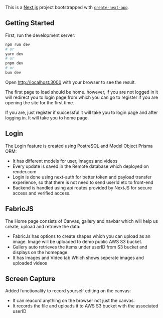 This is a [Next.js](https://nextjs.org/) project bootstrapped with [`create-next-app`](https://github.com/vercel/next.js/tree/canary/packages/create-next-app).

## Getting Started

First, run the development server:

```bash
npm run dev
# or
yarn dev
# or
pnpm dev
# or
bun dev
```

Open [http://localhost:3000](http://localhost:3000) with your browser to see the result.

The first page to load should be home. however, if you are not logged in it will redirect you to login page from which you can go to register if you are opening the site for the first time.

If you are, just register if successful it will take you to login page and after logging in. It will take you to home page.

## Login

The Login feature is created using PostreSQL and Model Object Prisma ORM:

- It has different models for user, images and videos
- Every update is saved in the Remote database which deployed on render.com
- Login is done using next-auth for better token and payload transfer experience, so that there is not need to send userId etc to front-end
- Backend is handled using api routes provided by NextJS for secure access and verified access.

## FabricJS

The Home page consists of Canvas, gallery and navbar which will help us create, upload and retrieve the data:

- FabricJs has options to create shapes which you can upload as an image. Image will be uploaded to demo public AWS S3 bucket.
- Gallery auto retrieves the items under userID from S3 bucket and displays on the homepage.
- It has Images and Video tab Which shows seperate images and uploaded videos

## Screen Capture

Added functionality to record yourself editing on the canvas: 

- It can reacord anything on the browser not just the canvas.
- It records the file and uploads it to AWS S3 bucket with the associated userID
